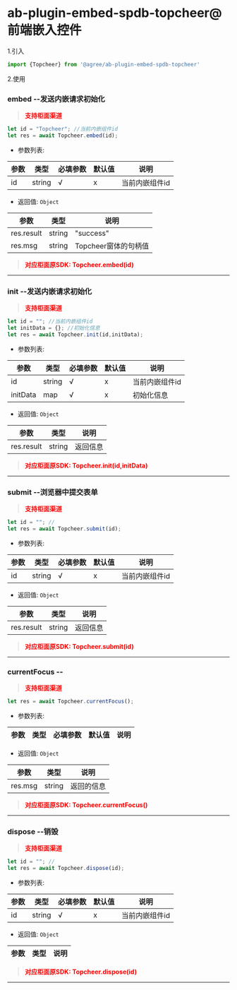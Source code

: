 # ab-plugin-embed-spdb-topcheer@前端嵌入控件
1.引入

```js
import {Topcheer} from '@agree/ab-plugin-embed-spdb-topcheer'
```
2.使用
###  embed --发送内嵌请求初始化

> <font color ='red' style="font-weight:bold">支持柜面渠道</font>

```js
let id = "Topcheer"; //当前内嵌组件id
let res = await Topcheer.embed(id);
```
- 参数列表:

| 参数    | 类型   | 必填参数 |默认值 |说明    |
| ------- | ------ | ---|---|------------------ |
| id| string | √   | x | 当前内嵌组件id    |

- 返回值: `Object`

| 参数    | 类型   | 说明    |
| ------- | ------ |------------------ |
| res.result    | string |  "success"  |
| res.msg    | string |  Topcheer窗体的句柄值 |

> <font color ='red' style="font-weight:bold">对应柜面原SDK: Topcheer.embed(id)</font>

----------------------------------------------------
###  init --发送内嵌请求初始化

> <font color ='red' style="font-weight:bold">支持柜面渠道</font>

```js
let id = ""; //当前内嵌组件id
let initData = {}; //初始化信息
let res = await Topcheer.init(id,initData);
```
- 参数列表:

| 参数    | 类型   | 必填参数 |默认值 |说明    |
| ------- | ------ | ---|---|------------------ |
| id| string | √   | x | 当前内嵌组件id    |
| initData| map | √   | x | 初始化信息    |

- 返回值: `Object`

| 参数    | 类型   | 说明    |
| ------- | ------ |------------------ |
| res.result    | string |  返回信息  |

> <font color ='red' style="font-weight:bold">对应柜面原SDK: Topcheer.init(id,initData)</font>

----------------------------------------------------
###  submit --浏览器中提交表单

> <font color ='red' style="font-weight:bold">支持柜面渠道</font>

```js
let id = ""; //
let res = await Topcheer.submit(id);
```
- 参数列表:

| 参数    | 类型   | 必填参数 |默认值 |说明    |
| ------- | ------ | ---|---|------------------ |
| id| string | √   | x | 当前内嵌组件id    |

- 返回值: `Object`

| 参数    | 类型   | 说明    |
| ------- | ------ |------------------ |
| res.result    | string |  返回信息  |

> <font color ='red' style="font-weight:bold">对应柜面原SDK: Topcheer.submit(id)</font>

----------------------------------------------------
###  currentFocus --

> <font color ='red' style="font-weight:bold">支持柜面渠道</font>

```js
let res = await Topcheer.currentFocus();
```
- 参数列表:

| 参数    | 类型   | 必填参数 |默认值 |说明    |
| ------- | ------ | ---|---|------------------ |

- 返回值: `Object`

| 参数    | 类型   | 说明    |
| ------- | ------ |------------------ |
| res.msg    | string |  返回的信息 |

> <font color ='red' style="font-weight:bold">对应柜面原SDK: Topcheer.currentFocus()</font>

----------------------------------------------------
###  dispose --销毁

> <font color ='red' style="font-weight:bold">支持柜面渠道</font>

```js
let id = ""; //
let res = await Topcheer.dispose(id);
```
- 参数列表:

| 参数    | 类型   | 必填参数 |默认值 |说明    |
| ------- | ------ | ---|---|------------------ |
| id| string | √   | x | 当前内嵌组件id    |

- 返回值: `Object`

| 参数    | 类型   | 说明    |
| ------- | ------ |------------------ |

> <font color ='red' style="font-weight:bold">对应柜面原SDK: Topcheer.dispose(id)</font>

----------------------------------------------------
